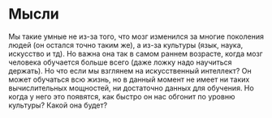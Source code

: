 # Мысли

Мы такие умные не из-за того, что мозг изменился за многие поколения людей (он остался точно таким же), а из-за культуры (язык, наука, искусство и тд). Но важна она так в самом раннем возрасте, когда мозг человека обучается больше всего (даже ложку надо научиться держать). Но что если мы взглянем на искусственный интеллект? Он может обучаться всю жизнь, но в данный момент не имеет ни таких вычислительных мощностей, ни достаточно данных для обучения. Но когда у него это появятся, как быстро он нас обгонит по уровню культуры? Какой она будет?
